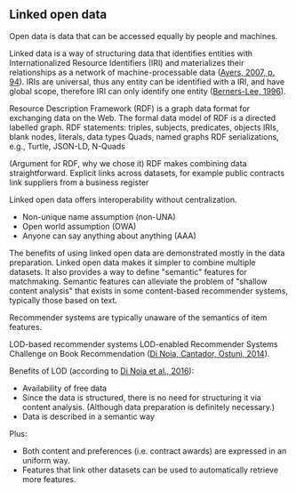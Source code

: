 ## Linked open data

<!--
The open definition
Linked data principles
Semantic web technologies
-->

<!-- Open data -->

Open data is data that can be accessed equally by people and machines.

<!-- Linked data -->

Linked data is a way of structuring data that identifies entities with Internationalized Resource Identifiers (IRI) and materializes their relationships as a network of machine-processable data ([Ayers, 2007, p. 94](#Ayers2007)).
IRIs are universal, thus any entity can be identified with a IRI, and have global scope, therefore IRI can only identify one entity ([Berners-Lee, 1996](#BernersLee1996)).

Resource Description Framework (RDF) is a graph data format for exchanging data on the Web.
The formal data model of RDF is a directed labelled graph.
RDF statements: triples, subjects, predicates, objects
IRIs, blank nodes, literals, data types
Quads, named graphs
RDF serializations, e.g., Turtle, JSON-LD, N-Quads

(Argument for RDF, why we chose it)
RDF makes combining data straightforward.
Explicit links across datasets, for example public contracts link suppliers from a business register

Linked open data offers interoperability without centralization.

* Non-unique name assumption (non-UNA)
* Open world assumption (OWA)
* Anyone can say anything about anything (AAA)

<!-- ### Preliminaries
Minimal introductions to the topics covered in this thesis to enable comprehension of the further text.
* SPARQL
SPARQL is a query language for RDF data.
The syntax of SPARQL combines the syntax of Turtle with the syntax of SQL. (Even though it was only inspired by SQL.)
The syntax of graph patterns extends Turtle with variables. (Names prefixed either by `?` or `$`.)
-->

The benefits of using linked open data are demonstrated mostly in the data preparation.
Linked open data makes it simpler to combine multiple datasets.
It also provides a way to define "semantic" features for matchmaking.
Semantic features can alleviate the problem of "shallow content analysis" that exists in some content-based recommender systems, typically those based on text.

Recommender systems are typically unaware of the semantics of item features.

LOD-based recommender systems
LOD-enabled Recommender Systems Challenge on Book Recommendation ([Di Noia, Cantador, Ostuni, 2014](#DiNoia2014)).

Benefits of LOD (according to [Di Noia et al., 2016](#DiNoia2016)):

* Availability of free data
* Since the data is structured, there is no need for structuring it via content analysis. (Although data preparation is definitely necessary.)
* Data is described in a semantic way

Plus:

* Both content and preferences (i.e. contract awards) are expressed in an uniform way.
* Features that link other datasets can be used to automatically retrieve more features.
